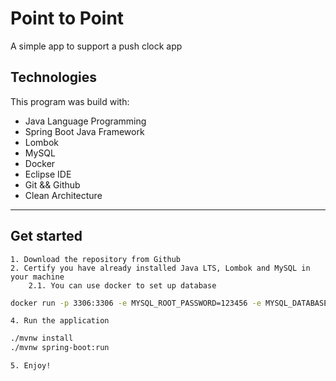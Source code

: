 # Point to Point
A simple app to support a push clock app


## Technologies

This program was build with:
- Java Language Programming
- Spring Boot Java Framework
- Lombok
- MySQL
- Docker
- Eclipse IDE
- Git && Github
- Clean Architecture
***


## Get started

	1. Download the repository from Github
	2. Certify you have already installed Java LTS, Lombok and MySQL in your machine
		2.1. You can use docker to set up database

```bash
docker run -p 3306:3306 -e MYSQL_ROOT_PASSWORD=123456 -e MYSQL_DATABASE=point_to_point -e MYSQL_USER=alcides -e MYSQL_PASSWORD=123456 mysql
```

	4. Run the application

```bash
./mvnw install
./mvnw spring-boot:run
```
	
	5. Enjoy!